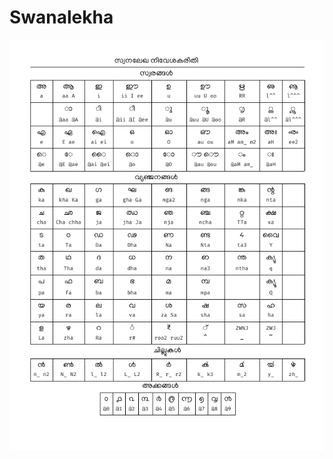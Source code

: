 # Swanalekha



![ Swanalekha transliteration key mapping](../../.gitbook/assets/image%20%283%29.png)

